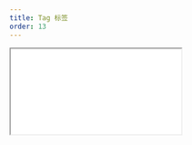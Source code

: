 ```yaml
---
title: Tag 标签
order: 13
---
```


<Iframe src="//mc.fusion.design/demos/comp_groups/@alifd/next/tag?theme=@alifd/theme-2" />
